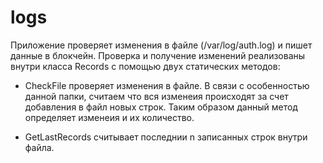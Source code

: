 # logs


Приложение проверяет изменения в файле (/var/log/auth.log) и пишет данные в блокчейн. 
Проверка и получение изменений реализованы внутри класса Records с помощью двух статических методов:

- СheckFile проверяет изменения в файле. 
В связи с особенностью данной папки, считаем что вся изменеия происходят за счет добавления в файл новых строк. 
Таким образом данный метод определяет изменеия и их количество.

- GetLastRecords считывает последнии n записанных строк внутри файла.


